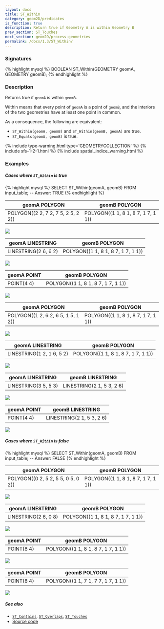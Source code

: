 ```yaml
---
layout: docs
title: ST_Within
category: geom2D/predicates
is_function: true
description: Return true if Geometry A is within Geometry B
prev_section: ST_Touches
next_section: geom2D/process-geometries
permalink: /docs/1.3/ST_Within/
---
```


### Signatures

{% highlight mysql %}
BOOLEAN ST_Within(GEOMETRY geomA, GEOMETRY geomB);
{% endhighlight %}

### Description

Returns true if `geomA` is within `geomB`.

Within means that every point of `geomA` is a point of `geomB`, and the
interiors of the two geometries have at least one point in common.

As a consequence, the following are equivalent:

* `ST_Within(geomA, geomB)` and `ST_Within(geomB, geomA)` are true.
* `ST_Equals(geomA, geomB)` is true.

{% include type-warning.html type='GEOMETRYCOLLECTION' %}
{% include sfs-1-2-1.html %}
{% include spatial_indice_warning.html %}

### Examples

##### Cases where `ST_Within` is true

{% highlight mysql %}
SELECT ST_Within(geomA, geomB) FROM input_table;
-- Answer:    TRUE
{% endhighlight %}

| geomA POLYGON                       | geomB POLYGON                       |
|-------------------------------------|-------------------------------------|
| POLYGON((2 2, 7 2, 7 5, 2 5, 2 2))  | POLYGON((1 1, 8 1, 8 7, 1 7, 1 1))  |

<img class="displayed" src="../ST_Within_1.png"/>

| geomA LINESTRING      | geomB POLYGON                       |
|-----------------------|-------------------------------------|
| LINESTRING(2 6, 6 2)  | POLYGON((1 1, 8 1, 8 7, 1 7, 1 1))  |

<img class="displayed" src="../ST_Within_2.png"/>

| geomA POINT | geomB POLYGON                       |
|-------------|-------------------------------------|
| POINT(4 4)  | POLYGON((1 1, 8 1, 8 7, 1 7, 1 1))  |

<img class="displayed" src="../ST_Within_3.png"/>

| geomA POLYGON                       | geomB POLYGON                       |
|-------------------------------------|-------------------------------------|
| POLYGON((1 2, 6 2, 6 5, 1 5, 1 2))  | POLYGON((1 1, 8 1, 8 7, 1 7, 1 1))  |

<img class="displayed" src="../ST_Within_4.png"/>

| geomA LINESTRING           | geomB POLYGON                       |
|----------------------------|-------------------------------------|
| LINESTRING(1 2, 1 6, 5 2)  | POLYGON((1 1, 8 1, 8 7, 1 7, 1 1))  |

<img class="displayed" src="../ST_Within_5.png"/>

| geomA LINESTRING      | geomB LINESTRING           |
|-----------------------|----------------------------|
| LINESTRING(3 5, 5 3)  | LINESTRING(2 1, 5 3, 2 6)  |

<img class="displayed" src="../ST_Within_6.png"/>

| geomA POINT | geomB LINESTRING           |
|-------------|----------------------------|
| POINT(4 4)  | LINESTRING(2 1, 5 3, 2 6)  |

<img class="displayed" src="../ST_Within_7.png"/>

##### Cases where `ST_Within` is false

{% highlight mysql %}
SELECT ST_Within(geomA, geomB) FROM input_table;
-- Answer:    FALSE
{% endhighlight %}

| geomA POLYGON                       | geomB POLYGON                       |
|-------------------------------------|-------------------------------------|
| POLYGON((0 2, 5 2, 5 5, 0 5, 0 2))  | POLYGON((1 1, 8 1, 8 7, 1 7, 1 1))  |

<img class="displayed" src="../ST_Within_8.png"/>

| geomA LINESTRING      | geomB POLYGON                       |
|-----------------------|-------------------------------------|
| LINESTRING(2 6, 0 8)  | POLYGON((1 1, 8 1, 8 7, 1 7, 1 1))  |

<img class="displayed" src="../ST_Within_9.png"/>

| geomA POINT | geomB POLYGON                       |
|-------------|-------------------------------------|
| POINT(8 4)  | POLYGON((1 1, 8 1, 8 7, 1 7, 1 1))  |

<img class="displayed" src="../ST_Within_10.png"/>

| geomA POINT | geomB POLYGON                       |
|-------------|-------------------------------------|
| POINT(8 4)  | POLYGON((1 1, 7 1, 7 7, 1 7, 1 1))  |

<img class="displayed" src="../ST_Within_11.png"/>

##### See also

* [`ST_Contains`](../ST_Contains), [`ST_Overlaps`](../ST_Overlaps), [`ST_Touches`](../ST_Touches)
* <a href="https://github.com/orbisgis/h2gis/blob/v1.3.0/h2gis-functions/src/main/java/org/h2gis/functions/spatial/predicates/ST_Within.java" target="_blank">Source code</a>
